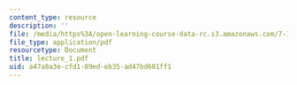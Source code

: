 ```yaml
---
content_type: resource
description: ''
file: /media/https%3A/open-learning-course-data-rc.s3.amazonaws.com/7-18-topics-in-experimental-biology-fall-2005/a47a8a3ecfd189edeb35ad47bd601ff1_lecture_1.pdf
file_type: application/pdf
resourcetype: Document
title: lecture_1.pdf
uid: a47a8a3e-cfd1-89ed-eb35-ad47bd601ff1
---
```

